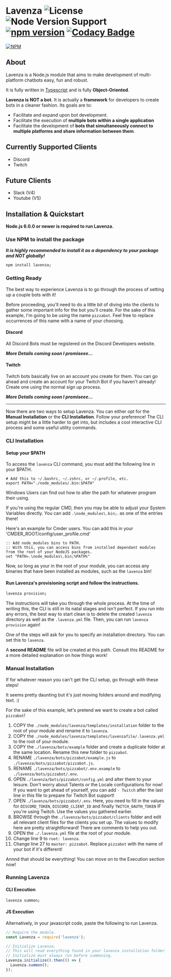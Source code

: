 # Lavenza ![License](https://img.shields.io/github/license/Aigachu/Lavenza?color=%233b83f7) ![Node Version Support](https://img.shields.io/node/v/lavenza?color=%233b83f7) [![npm version](https://img.shields.io/npm/v/lavenza?color=%233b83f7)](https://www.npmjs.com/package/lavenza) [![Codacy Badge](https://api.codacy.com/project/badge/Grade/6c484201a6234202b9ee8bfa60e99582)](https://www.codacy.com/manual/Aigachu/Lavenza?utm_source=github.com&amp;utm_medium=referral&amp;utm_content=Aigachu/Lavenza&amp;utm_campaign=Badge_Grade)

[![NPM](https://nodei.co/npm/lavenza.png?compact=true)](https://nodei.co/npm/lavenza/)

## About
Lavenza is a Node.js module that aims to make development of multi-platform chatbots easy, fun and robust.

It is fully written in [Typescript](http://www.typescriptlang.org/) and is fully **Object-Oriented**.

**Lavenza is NOT a bot.** It is actually a **framework** for developers to create bots in a cleaner fashion. Its goals
are to:
- Facilitate and expand upon bot development. 
- Facilitate the execution of **multiple bots within a single application**
- Facilitate the development of **bots that simultaneously connect to multiple platforms and share information between 
them**.

## Currently Supported Clients
- Discord
- Twitch

## Future Clients
- Slack (V4)
- Youtube (V5)

## Installation & Quickstart
**Node.js 6.0.0 or newer is required to run Lavenza.**

### Use NPM to install the package
***It is highly recommended to install it as a dependency to your package and NOT globally!***
```bash
npm install lavenza;
```

### Getting Ready
The best way to experience Lavenza is to go through the process of setting up a couple bots with it!

Before proceeding, you'll need to do a little bit of diving into the clients to gather some important info for the bot
you'll create. For the sake of this example, I'm going to be using the name `pizzabot`. Feel free to replace occurrences 
of this name with a name of your choosing.

#### Discord
All Discord Bots must be registered on the Discord Developers website.

***More Details coming soon I promiseee...***

#### Twitch
Twitch bots basically live on an account you create for them. You can go ahead and create an account for your Twitch Bot
if you haven't already! Create one using the normal sign up process.

***More Details coming soon I promiseee...***

----

Now there are two ways to setup Lavenza. You can either opt for the **Manual Installation** or the **CLI Installation**. 
Follow your preference! The CLI setup might be a little harder to get into, but includes a cool interactive CLI process 
and some useful utility commands.

### CLI Installation
#### Setup your $PATH
To access the `lavenza` CLI command, you must add the following line in your $PATH.
```
# Add this to ~/.bashrc, ~/.zshrc, or ~/.profile, etc.
export PATH="./node_modules/.bin:$PATH"
```

Windows Users can find out how to alter the path for whatever program their using.

If you're using the regular CMD, then you may be able to adjust your System Variables directly. You can add 
`.\node_modules\.bin;`. as one of the entries there!

Here's an example for Cmder users. You can add this in your 'CMDER_ROOT/config/user_profile.cmd'

```
:: Add node_modules bins to PATH.
:: With this, you can access bins from installed dependant modules from the root of your NodeJS packages.
set "PATH=.\node_modules\.bin;%PATH%"
```

Now, so long as your in the root of your module, you can access any binaries that have been installed as modules, such
as the `lavenza` bin!

#### Run Lavenza's provisioning script and follow the instructions.
```bash
lavenza provision;
```

The instructions will take you through the whole process. At the time of writing this, the CLI is still in its natal
stages and isn't perfect. If you run into any errors, the best way to start clean is to delete the created `lavenza`
directory as well as the `.lavenza.yml` file. Then, you can run `lavenza provision` again!

One of the steps will ask for you to specify an installation directory. You can set this to `lavenza`.

A **second README** file will be created at this path. Consult this README for a more detailed explanation on how things 
work!

### Manual Installation
If for whatever reason you can't get the CLI setup, go through with these steps!

It seems pretty daunting but it's just moving folders around and modifying text. :)

For the sake of this example, let's pretend we want to create a bot called `pizzabot`!

1. COPY the `./node_modules/lavenza/templates/installation` folder to the root of your module and rename it to 
`lavenza`.
2. COPY the `./node_modules/lavenza/templates/lavenzafile/.lavenza.yml` to the root of your module.
3. COPY the `./lavenza/bots/example` folder and create a duplicate folder at the same location. Rename this new folder 
to `pizzabot`.
4. RENAME `./lavenza/bots/pizzabot/example.js` to `./lavenza/bots/pizzabot/pizzabot.js`.
5. RENAME `./lavenza/bots/pizzabot/.env.example` to `./lavenza/bots/pizzabot/.env`.
6. OPEN `./lavenza/bots/pizzabot/config.yml` and alter them to your leisure. Don't worry about Talents or the Locale 
configurations for now! If you want to get ahead of yourself, you can add `- Twitch` after the last line in this file to 
prepare for Twitch Bot support!
7. OPEN `./lavenza/bots/pizzabot/.env`. Here, you need to fill in the values for `DISCORD_TOKEN`, `DISCORD_CLIENT_ID` 
and finally `TWITCH_OAUTH_TOKEN` IF you're using Twitch. Use the values you gathered earlier.
8. BROWSE through the `./lavenza/bots/pizzabot/clients` folder and edit all relevant client files for the clients you 
set up. The values to modify here are pretty straightforward! There are comments to help you out.
9. OPEN the  `./.lavenza.yml` file at the root of your module.
10. Change line 9 to `root: lavenza`.
11. Change line 27 to `master: pizzabot`. Replace `pizzabot` with the name of your bot if it's different!

Annnd that should be everything! You can move on to the Execution section now!

### Running Lavenza
#### CLI Execution
```bash
lavenza summon;
```

#### JS Execution
Alternatively, in your javascript code, paste the following to run Lavenza.

```javascript
// Require the module.
const Lavenza = require('lavenza');

// Initialize Lavenza.
// This will read everything found in your lavenza installation folder and do what's necessary to run your bots.
// Initialize must always run before summoning.
Lavenza.initialize().then(() => {
  Lavenza.summon();
});
```

